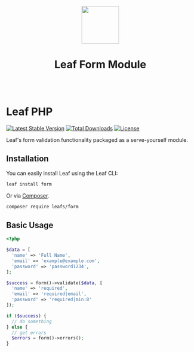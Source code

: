 <!-- markdownlint-disable no-inline-html -->
<p align="center">
  <br><br>
  <img src="https://leafphp.netlify.app/assets/img/leaf3-logo.png" height="100"/>
  <h1 align="center">Leaf Form Module</h1>
  <br><br>
</p>

# Leaf PHP

[![Latest Stable Version](https://poser.pugx.org/leafs/form/v/stable)](https://packagist.org/packages/leafs/form)
[![Total Downloads](https://poser.pugx.org/leafs/form/downloads)](https://packagist.org/packages/leafs/form)
[![License](https://poser.pugx.org/leafs/form/license)](https://packagist.org/packages/leafs/form)

Leaf's form validation functionality packaged as a serve-yourself module.

## Installation

You can easily install Leaf using the Leaf CLI:

```bash
leaf install form
```

Or via [Composer](https://getcomposer.org/).

```bash
composer require leafs/form
```

## Basic Usage

```php
<?php

$data = [
  'name' => 'Full Name',
  'email' => 'example@example.com',
  'password' => 'password1234',
];

$success = form()->validate($data, [
  'name' => 'required',
  'email' => 'required|email',
  'password' => 'required|min:8'
]);

if ($success) {
  // do something
} else {
  // get errors
  $errors = form()->errors();
}
```
